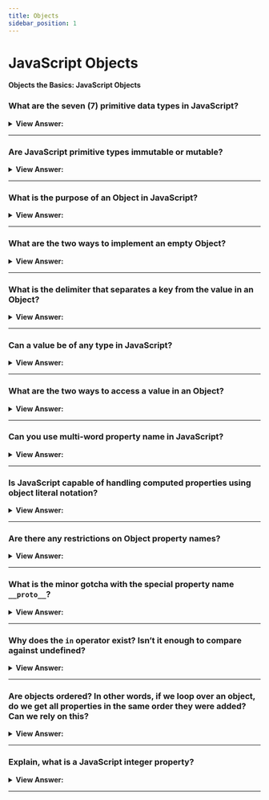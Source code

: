 ```yaml
---
title: Objects
sidebar_position: 1
---
```


# JavaScript Objects

**Objects the Basics: JavaScript Objects**

<head>
  <title>JavaScript Objects - Frontend Interview Questions & Answers</title>
  <meta charSet="utf-8" />
</head>

### What are the seven (7) primitive data types in JavaScript?

<details>
  <summary><strong>View Answer:</strong></summary>
  <div>
  <div><strong>Interview Response:</strong> String, symbol, bigint, Boolean, undefined, number, and null data types.</div><br />
  <div><strong>Technical Response:</strong> There are 7 primitive data types, including string, number, bigint, Boolean, undefined, symbol, and null data types. A primitive value is usually represented directly at the lowest level of the language implementation.<br /><br />
  </div>
  </div>
</details>

---

### Are JavaScript primitive types immutable or mutable?

<details>
  <summary><strong>View Answer:</strong></summary>
  <div>
  <div><strong>Interview Response:</strong> All primitives are immutable, meaning that they cannot be altered.</div><br />
  <div><strong>Technical Response:</strong> All primitives are immutable, i.e., they cannot be altered. It is important not to confuse a primitive itself with a variable assigned a primitive value. The variable may be reassigned to a new value, but the existing value cannot be changed in the ways that objects, arrays, and functions can be altered. A primitive can be replaced, but it cannot be directly altered.<br />
  </div><br />
  <div><strong className="codeExample">Code Example:</strong><br /><br />

  <div></div>

```js
// Using a string method does not mutate the string
var bar = 'baz';
console.log(bar); // baz
bar.toUpperCase();
console.log(bar); // baz

// Using an array method mutates the array
var foo = [];
console.log(foo); // []
foo.push('plugh');
console.log(foo); // ["plugh"]

// Assignment gives the primitive a new (not a mutated) value
bar = bar.toUpperCase(); // BAZ
```

  </div>
  </div>
</details>

---

### What is the purpose of an Object in JavaScript?

<details>
  <summary><strong>View Answer:</strong></summary>
  <div>
  <div><strong>Interview Response:</strong> Objects are used to store keyed collections of various data and more complex entities.
</div><br />
  <div><strong className="codeExample">Code Example:</strong><br /><br />

  <div></div>

```js
let user = {
  // an object
  name: 'John', // by key "name" store value "John"
  age: 30, // by key "age" store value 30
};
```

:::note

In JavaScript, objects penetrate almost every aspect of the language.

:::

  </div>
  </div>
</details>

---

### What are the two ways to implement an empty Object?

<details>
  <summary><strong>View Answer:</strong></summary>
  <div>
  <div><strong>Interview Response:</strong> You can use an object constructor or an object literal.</div><br />
  <div><strong>Technical Response:</strong> An empty object (“empty cabinet”) can be created using one of two syntaxes. You can use an object constructor or an object literal. The Object constructor is called with the new keyword. We should not confuse this with native Objects that should be called without the new keyword.<br />
  </div><br />
  <div><strong className="codeExample">Code Example:</strong><br /><br />

  <div></div>

```js
let user = new Object(); // "object constructor" syntax
let user = {}; // "object literal" syntax
```

  </div>
  </div>
</details>

---

### What is the delimiter that separates a key from the value in an Object?

<details>
  <summary><strong>View Answer:</strong></summary>
  <div>
  <div><strong>Interview Response:</strong> The key value pair is separated by a semicolon.
</div><br />
  <div><strong className="codeExample">Code Example:</strong><br /><br />

  <div></div>

```js
let user = {
  // an object
  name: 'John', // key : value
  age: 30, // by key "age" store value 30
};
```

  </div>
  </div>
</details>

---

### Can a value be of any type in JavaScript?

<details>
  <summary><strong>View Answer:</strong></summary>
  <div>
  <div><strong>Interview Response:</strong> Yes since all values in JavaScript are dynamically typed and observed while the script executes.
</div>
  </div>
</details>

---

### What are the two ways to access a value in an Object?

<details>
  <summary><strong>View Answer:</strong></summary>
  <div>
  <div><strong>Interview Response:</strong> The dot notation and bracket notation both are used to access the object property values in JavaScript.</div><br />
  <div><strong>Technical Response:</strong> The dot notation and bracket notation both are used to access the object properties in JavaScript. The dot notation is used mostly as it is easier to read and comprehend and less verbose. The main difference between dot notation and bracket notation is that the bracket notation allows us to access object properties using variables.<br />
  </div><br />
  <div><strong className="codeExample">Code Example:</strong><br /><br />

  <div></div>

```js
let obj = {
  cat: 'meow',
  dog: 'woof',
};

// Dot Notation
let sound = obj.cat;
console.log(sound);
// meow

// Bracket Notation
let sound = obj['cat']; // Notice that cat is in ‘quotes’ (required)
console.log(sound);
// meow
```

  </div>
  </div>
</details>

---

### Can you use multi-word property name in JavaScript?

<details>
  <summary><strong>View Answer:</strong></summary>
  <div>
  <div><strong>Interview Response:</strong> Technically, JavaScript allows multi-word properties in Objects, but it is not recommended because it can lead to errors. We should use camel case as recommended by most style guides.</div><br />
  <div><strong>Technical Response:</strong> Technically, JavaScript allows multi-word properties in Objects, but it is not recommended because it can lead to errors when you try to access it later in your code. The issue becomes apparent when you try to access the property using dot notation. When naming functions, objects, properties, and variables. You should always use the camelCase name style in JavaScript.<br />
  </div><br />
  <div><strong className="codeExample">Code Example:</strong><br /><br />

  <div></div>

```js
let user = {
  name: "John",
  age: 30,
  "likes birds": true,  // multi-word property name must be quoted
};

console.log(user['likes birds']); // return true
console.log(user.likes birds); // returns a SyntaxError
```

  </div>
  </div>
</details>

---

### Is JavaScript capable of handling computed properties using object literal notation?

<details>
  <summary><strong>View Answer:</strong></summary>
  <div>
  <div><strong>Interview Response:</strong> Yes, you can use object literal notation to assign the expression as a property on the object without having to create it first.
</div><br />
  <div><strong className="codeExample">Code Example:</strong><br /><br />

  <div></div>

```js
// Complex Expressions inside of square brackets
function objectify(key, value) {
  return {
    [key]: value,
  };
}

objectify('name', 'Tyler'); // { name: 'Tyler' }

//////////////////////////

let fruit = 'apple';
let bag = {
  [fruit + 'Computers']: 5, // bag.appleComputers = 5
};
```

  </div>
  </div>
</details>

---

### Are there any restrictions on Object property names?

<details>
  <summary><strong>View Answer:</strong></summary>
  <div>
  <div><strong>Interview Response:</strong> No, there are no known restrictions on Object property names, but we should avoid reserved words even though we can technically use them.</div><br />
  <div><strong>Technical Response:</strong> Technically, there are no known restrictions on Object property names. Although reserve keywords are not allowed in most components of JavaScript. It is possible to use reserved keywords as property names without error, but it is not recommended. They can be any strings or symbols (a special type for identifiers) that you choose.<br />
  </div><br />
  <div><strong className="codeExample">Code Example:</strong><br /><br />

  <div></div>

```js
// these properties are all right
let obj = {
  for: 1,
  let: 2,
  return: 3,
};

alert(obj.for + obj.let + obj.return); // 6
```

  </div>
  </div>
</details>

---

### What is the minor gotcha with the special property name `__proto__`?

<details>
  <summary><strong>View Answer:</strong></summary>
  <div>
  <div><strong>Interview Response:</strong> The special property name `__proto__` cannot be set to non-object value such as a primitive value.
</div><br />
  <div><strong className="codeExample">Code Example:</strong><br /><br />

  <div></div>

```js
let obj = {};
obj.__proto__ = 5; // assign a number
alert(obj.__proto__); // [object Object] - the value is an object, didn't work as intended
```

  </div>
  </div>
</details>

---

### Why does the `in` operator exist? Isn’t it enough to compare against undefined?

<details>
  <summary><strong>View Answer:</strong></summary>
  <div>
  <div><strong>Interview Response:</strong> The “in” operator is used to check if a property exists or loop over object properties. Using it to compare against undefined can have less than truthy results.</div><br />
  <div><strong>Note:</strong> We should not use the “in” operator to loop over arrays, it not recommended.
  </div><br />
  <div><strong>Technical Answer:</strong> Well, most of the time the comparison with undefined works fine. But there is a special case when it fails, but "in" works correctly. We can use the “in” operator to see if a property exists.
  </div><br />
  <div><strong className="codeExample">Code Example:</strong><br /><br />

  <div></div>

```js
let obj = {
  test: undefined,
};

console.log(obj.test); // returns undefined, so - no such property?

console.log(obj.test === undefined); // true

console.log('test' in obj); // true, the property does exist!
```

  </div>
  </div>
</details>

---

### Are objects ordered? In other words, if we loop over an object, do we get all properties in the same order they were added? Can we rely on this?

<details>
  <summary><strong>View Answer:</strong></summary>
  <div>
  <div><strong>Interview Response:</strong> The short answer is that they are ordered in a special fashion, integer properties are sorted, and others appear in creation order. This is not a reliable approach we are seeking a specific numbered order.
</div><br />
  <div><strong className="codeExample">Code Example:</strong><br /><br />

  <div></div>

```js
// Integers are in sorted order
let codes = {
  49: 'Germany',
  41: 'Switzerland',
  44: 'Great Britain',
  // ..,
  1: 'USA',
};

for (let code in codes) {
  alert(code); // 1, 41, 44, 49
}

let user = {
  name: 'John',
  surname: 'Smith',
};
user.age = 25; // add one more

// non-integer properties are listed in the creation order
for (let prop in user) {
  alert(prop); // name, surname, age
}
```

  </div>
  </div>
</details>

---

### Explain, what is a JavaScript integer property?

<details>
  <summary><strong>View Answer:</strong></summary>
  <div>
  <div><strong>Interview Response:</strong> The “integer property” term here means a string that can be converted to-and-from an integer without a change.
</div><br />
  <div><strong className="codeExample">Code Example:</strong><br /><br />

  <div></div>

```js
// Math.trunc is a built-in function that removes the decimal part
alert(String(Math.trunc(Number('49')))); // "49", same, integer property
alert(String(Math.trunc(Number('+49')))); // "49", not same "+49" ⇒ not integer property
alert(String(Math.trunc(Number('1.2')))); // "1", not same "1.2" ⇒ not integer property
```

  </div>
  </div>
</details>

---
